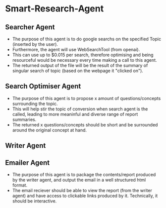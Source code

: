 # Smart-Research-Agent

## Searcher Agent
* The purpose of this agent is to do google searchs on the specified Topic (inserted by the user).
* Furthermore, the agent will use WebSearchTool (from openai). 
* This can use up to $0.015 per search, therefore optimising and being resourceful would be necessary every time making a call to this agent.
* The returned output of the file will be the result of the summary of singular search of topic (based on the webpage it "clicked on").


## Search Optimiser Agent
* The purpose of this agent is to propose x amount of questions/concepts surrounding the topic.
* This will help stir the topic of conversion when search agent is the called, leading to more meaninful and diverse range of report summaries. 
* The returned x questions/concepts should be short and be surrounded around the original concept at hand.

## Writer Agent

## Emailer Agent
* The purpose of this agent is to package the contents/report produced by the writer agent, and output the email in a well structured html format.
* The email reciever should be able to view the report (from the writer agent) and have access to clickable links produced by it. Technically, it should be interactive. 